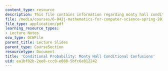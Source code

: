 ```yaml
---
content_type: resource
description: This file contains information regarding monty hall conditional confusions.
file: /media/courses/6-042j-mathematics-for-computer-science-spring-2015/ea1bf02b2ee8ccc0e0885bfc6e812242_MIT6_042JS15_MontyHallConfus.pdf
file_type: application/pdf
learning_resource_types:
- Lecture Notes
ocw_type: OCWFile
parent_title: Lecture Slides
parent_type: CourseSection
resourcetype: Document
title: 'Conditional Probability: Monty Hall Conditional Confusions'
uid: ea1bf02b-2ee8-ccc0-e088-5bfc6e812242
---
```

